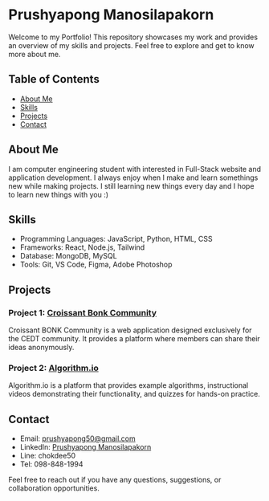 # Prushyapong Manosilapakorn

Welcome to my Portfolio! This repository showcases my work and provides an overview of my skills and projects. Feel free to explore and get to know more about me.

## Table of Contents

- [About Me](#about-me)
- [Skills](#skills)
- [Projects](#projects)
- [Contact](#contact)

## About Me

 I am computer engineering student with interested in Full-Stack website and
application development. I always enjoy when I make and learn somethings new
while making projects. I still learning new things every day and I hope to learn
new things with you :)

## Skills


- Programming Languages: JavaScript, Python, HTML, CSS
- Frameworks: React, Node.js, Tailwind
- Database: MongoDB, MySQL
- Tools: Git, VS Code, Figma, Adobe Photoshop

## Projects

### Project 1: [ Croissant Bonk Community](https://github.com/Chokdee-Sigazen/Croissant-Bonk-Community)
Croissant BONK Community is a web application designed exclusively for the CEDT community. It provides a platform where members can share their ideas anonymously.

### Project 2: [Algorithm.io](https://github.com/Chokdee-Sigazen/Algorithm.io)
Algorithm.io is a platform that provides example algorithms, instructional videos demonstrating their functionality, and quizzes for hands-on practice.

## Contact


- Email: prushyapong50@gmail.com
- LinkedIn: [Prushyapong Manosilapakorn](https://www.linkedin.com/in/%E0%B9%88prushyapong-manosilapakorn-b369282a1/)
- Line: chokdee50
- Tel: 098-848-1994

Feel free to reach out if you have any questions, suggestions, or collaboration opportunities.

